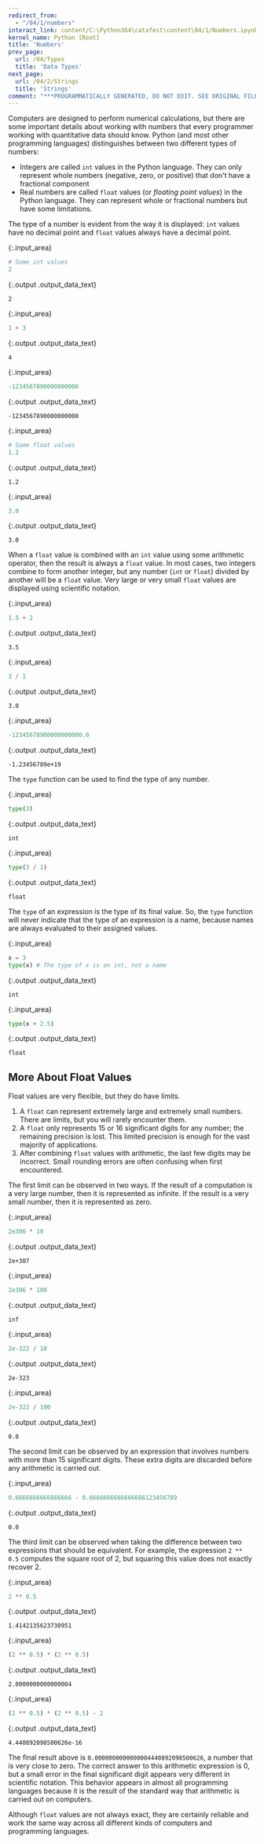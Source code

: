 ```yaml
---
redirect_from:
  - "/04/1/numbers"
interact_link: content/C:\Python364\catafest\content\04/1/Numbers.ipynb
kernel_name: Python [Root]
title: 'Numbers'
prev_page:
  url: /04/Types
  title: 'Data Types'
next_page:
  url: /04/2/Strings
  title: 'Strings'
comment: "***PROGRAMMATICALLY GENERATED, DO NOT EDIT. SEE ORIGINAL FILES IN /content***"
---
```


Computers are designed to perform numerical calculations, but there are some important details about working with numbers that every programmer working with quantitative data should know. Python (and most other programming languages) distinguishes between two different types of numbers:

* Integers are called `int` values in the Python language. They can only represent whole numbers (negative, zero, or positive) that don't have a fractional component
* Real numbers are called `float` values (or *floating point values*) in the Python language. They can represent whole or fractional numbers but have some limitations.

The type of a number is evident from the way it is displayed: `int` values have no decimal point and `float` values always have a decimal point. 



{:.input_area}
```python
# Some int values
2
```





{:.output .output_data_text}
```
2
```





{:.input_area}
```python
1 + 3
```





{:.output .output_data_text}
```
4
```





{:.input_area}
```python
-1234567890000000000
```





{:.output .output_data_text}
```
-1234567890000000000
```





{:.input_area}
```python
# Some float values
1.2
```





{:.output .output_data_text}
```
1.2
```





{:.input_area}
```python
3.0
```





{:.output .output_data_text}
```
3.0
```



When a `float` value is combined with an `int` value using some arithmetic operator, then the result is always a `float` value. In most cases, two integers combine to form another integer, but any number (`int` or `float`) divided by another will be a `float` value. Very large or very small `float` values are displayed using scientific notation.



{:.input_area}
```python
1.5 + 2
```





{:.output .output_data_text}
```
3.5
```





{:.input_area}
```python
3 / 1
```





{:.output .output_data_text}
```
3.0
```





{:.input_area}
```python
-12345678900000000000.0
```





{:.output .output_data_text}
```
-1.23456789e+19
```



The `type` function can be used to find the type of any number.



{:.input_area}
```python
type(3)
```





{:.output .output_data_text}
```
int
```





{:.input_area}
```python
type(3 / 1)
```





{:.output .output_data_text}
```
float
```



The `type` of an expression is the type of its final value. So, the `type` function will never indicate that the type of an expression is a name, because names are always evaluated to their assigned values.



{:.input_area}
```python
x = 3
type(x) # The type of x is an int, not a name
```





{:.output .output_data_text}
```
int
```





{:.input_area}
```python
type(x + 2.5)
```





{:.output .output_data_text}
```
float
```



## More About Float Values

Float values are very flexible, but they do have limits. 

1. A `float` can represent extremely large and extremely small numbers. There are limits, but you will rarely encounter them.
2. A `float` only represents 15 or 16 significant digits for any number; the remaining precision is lost. This limited precision is enough for the vast majority of applications.
3. After combining `float` values with arithmetic, the last few digits may be incorrect. Small rounding errors are often confusing when first encountered.

The first limit can be observed in two ways. If the result of a computation is a very large number, then it is represented as infinite. If the result is a very small number, then it is represented as zero.



{:.input_area}
```python
2e306 * 10
```





{:.output .output_data_text}
```
2e+307
```





{:.input_area}
```python
2e306 * 100
```





{:.output .output_data_text}
```
inf
```





{:.input_area}
```python
2e-322 / 10
```





{:.output .output_data_text}
```
2e-323
```





{:.input_area}
```python
2e-322 / 100
```





{:.output .output_data_text}
```
0.0
```



The second limit can be observed by an expression that involves numbers with more than 15 significant digits. These extra digits are discarded before any arithmetic is carried out.



{:.input_area}
```python
0.6666666666666666 - 0.6666666666666666123456789
```





{:.output .output_data_text}
```
0.0
```



The third limit can be observed when taking the difference between two expressions that should be equivalent. For example, the expression `2 ** 0.5` computes the square root of 2, but squaring this value does not exactly recover 2.



{:.input_area}
```python
2 ** 0.5
```





{:.output .output_data_text}
```
1.4142135623730951
```





{:.input_area}
```python
(2 ** 0.5) * (2 ** 0.5)
```





{:.output .output_data_text}
```
2.0000000000000004
```





{:.input_area}
```python
(2 ** 0.5) * (2 ** 0.5) - 2
```





{:.output .output_data_text}
```
4.440892098500626e-16
```



The final result above is `0.0000000000000004440892098500626`, a number that is very close to zero. The correct answer to this arithmetic expression is 0, but a small error in the final significant digit appears very different in scientific notation. This behavior appears in almost all programming languages because it is the result of the standard way that arithmetic is carried out on computers. 

Although `float` values are not always exact, they are certainly reliable and work the same way across all different kinds of computers and programming languages. 
